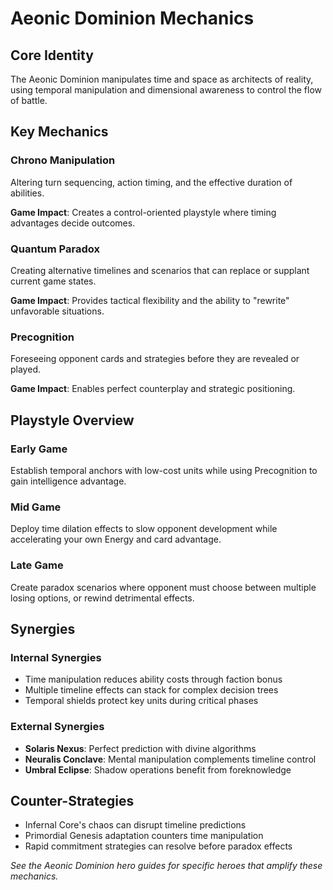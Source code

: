 # Aeonic Dominion Mechanics

## Core Identity
The Aeonic Dominion manipulates time and space as architects of reality, using temporal manipulation and dimensional awareness to control the flow of battle.

## Key Mechanics

### Chrono Manipulation
Altering turn sequencing, action timing, and the effective duration of abilities.

**Game Impact**: Creates a control-oriented playstyle where timing advantages decide outcomes.

### Quantum Paradox
Creating alternative timelines and scenarios that can replace or supplant current game states.

**Game Impact**: Provides tactical flexibility and the ability to "rewrite" unfavorable situations.

### Precognition
Foreseeing opponent cards and strategies before they are revealed or played.

**Game Impact**: Enables perfect counterplay and strategic positioning.

## Playstyle Overview

### Early Game
Establish temporal anchors with low-cost units while using Precognition to gain intelligence advantage.

### Mid Game
Deploy time dilation effects to slow opponent development while accelerating your own Energy and card advantage.

### Late Game
Create paradox scenarios where opponent must choose between multiple losing options, or rewind detrimental effects.

## Synergies

### Internal Synergies
- Time manipulation reduces ability costs through faction bonus
- Multiple timeline effects can stack for complex decision trees
- Temporal shields protect key units during critical phases

### External Synergies
- **Solaris Nexus**: Perfect prediction with divine algorithms
- **Neuralis Conclave**: Mental manipulation complements timeline control
- **Umbral Eclipse**: Shadow operations benefit from foreknowledge

## Counter-Strategies
- Infernal Core's chaos can disrupt timeline predictions
- Primordial Genesis adaptation counters time manipulation
- Rapid commitment strategies can resolve before paradox effects

*See the Aeonic Dominion hero guides for specific heroes that amplify these mechanics.*